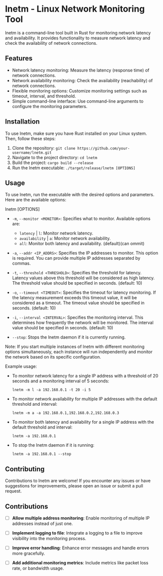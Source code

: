 # lnetm - Linux Network Monitoring Tool

lnetm is a command-line tool built in Rust for monitoring network latency and availability. It provides functionality to measure network latency and check the availability of network connections.

## Features

- Network latency monitoring: Measure the latency (response time) of network connections.
- Network availability monitoring: Check the availability (reachability) of network connections.
- Flexible monitoring options: Customize monitoring settings such as timeout, interval, and threshold.
- Simple command-line interface: Use command-line arguments to configure the monitoring parameters.

## Installation

To use lnetm, make sure you have Rust installed on your Linux system. Then, follow these steps:

1. Clone the repository: `git clone https://github.com/your-username/lnetm.git`
2. Navigate to the project directory: `cd lnetm`
3. Build the project: `cargo build --release`
4. Run the lnetm executable: `./target/release/lnetm [OPTIONS]`

## Usage

To use lnetm, run the executable with the desired options and parameters. Here are the available options:

lnetm [OPTIONS]

- `-m`, `--monitor <MONITOR>`: Specifies what to monitor. Available options are:
  - `latency` | `l`: Monitor network latency.
  - `availability` | `a`: Monitor network availability.
  - `all`: Monitor both latency and availability. (default)(can ommit)

- `-a`, `--addr <IP_ADDRS>`: Specifies the IP addresses to monitor. This option is required. You can provide multiple IP addresses separated by commas.

- `-t`, `--threshold <THRESHOLD>`: Specifies the threshold for latency. Latency values above this threshold will be considered as high latency. The threshold value should be specified in seconds. (default: 10)

- `-o`, `--timeout <TIMEOUT>`: Specifies the timeout for latency monitoring. If the latency measurement exceeds this timeout value, it will be considered as a timeout. The timeout value should be specified in seconds. (default: 10)

- `-i`, `--interval <INTERVAL>`: Specifies the monitoring interval. This determines how frequently the network will be monitored. The interval value should be specified in seconds. (default: 10)

- `--stop`: Stops the lnetm daemon if it is currently running.

Note: If you start multiple instances of lnetm with different monitoring options simultaneously, each instance will run independently and monitor the network based on its specific configuration.

Example usage:

- To monitor network latency for a single IP address with a threshold of 20 seconds and a monitoring interval of 5 seconds:

    ```plaintext
    lnetm -m l -a 192.168.0.1 -t 20 -i 5
    ```

- To monitor network availability for multiple IP addresses with the default threshold and interval:

    ```plaintext
    lnetm -m a -a 192.168.0.1,192.168.0.2,192.168.0.3
    ```

- To monitor both latency and availability for a single IP address with the default threshold and interval:

    ```plaintext
    lnetm -a 192.168.0.1
    ```

- To stop the lnetm daemon if it is running:

    ```plaintext
    lnetm -a 192.168.0.1 --stop
    ```

## Contributing

Contributions to lnetm are welcome! If you encounter any issues or have suggestions for improvements, please open an issue or submit a pull request.

Contributions
-------------

- [ ] **Allow multiple address monitoring**: Enable monitoring of multiple IP addresses instead of just one.
- [ ] **Implement logging to file**: Integrate a logging to a file to improve visibility into the monitoring process.
- [ ] **Improve error handling**: Enhance error messages and handle errors more gracefully.
- [ ] **Add additional monitoring metrics**: Include metrics like packet loss rate, or bandwidth usage.

